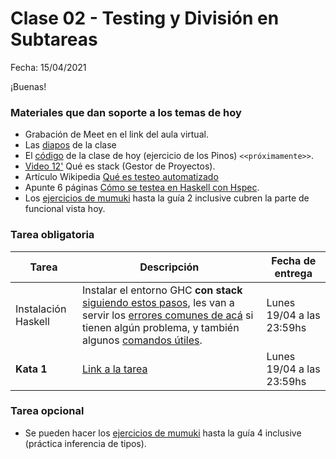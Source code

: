 # Clase 02 - Testing y División en Subtareas

Fecha: 15/04/2021

¡Buenas!

### Materiales que dan soporte a los temas de hoy

* Grabación de Meet en el link del aula virtual.
* Las [diapos](https://docs.google.com/presentation/d/1sIYF6RsYUKkhoSS2tpnNO3TUJqGof8lQP_410AdPANM/edit?usp=sharing) de la clase
* El [código]() de la clase de hoy (ejercicio de los Pinos) `<<próximamente>>`.
* [Video 12'](https://www.youtube.com/watch?v=FCwwOM_7jZo)	Qué es stack (Gestor de Proyectos).
* Artículo Wikipedia	[Qué es testeo automatizado](https://es.wikipedia.org/wiki/Prueba_unitaria)
*	Apunte 6 páginas	[Cómo se testea en Haskell con Hspec](https://docs.google.com/document/d/17EPSZSw7oY_Rv2VjEX2kMZDFklMOcDVVxyve9HSG0mE/edit).
* Los [ejercicios de mumuki](https://mumuki.io/pdep-utn/chapters/435-programacion-funcional) hasta la guía 2 inclusive cubren la parte de funcional vista hoy.


### Tarea obligatoria

| Tarea | Descripción | Fecha de entrega |
|-------|-------------|------------------|
| Instalación Haskell | Instalar el entorno GHC **con stack** [siguiendo estos pasos](https://github.com/pdep-utn/enunciados-miercoles-noche/blob/master/pages/haskell/entorno.md), les van a servir los [errores comunes de acá](https://github.com/pdep-utn/enunciados-miercoles-noche/blob/master/pages/haskell/troubleshooting.md) si tienen algún problema, y también algunos [comandos útiles](https://github.com/pdep-utn/enunciados-miercoles-noche/blob/master/pages/haskell/trabajo.md).  | Lunes 19/04 a las 23:59hs |
| **Kata 1** | [Link a la tarea](https://classroom.github.com/a/l6H5Y95q) | Lunes 19/04 a las 23:59hs | 
 

### Tarea opcional

* Se pueden hacer los [ejercicios de mumuki](https://mumuki.io/pdep-utn/chapters/435-programacion-funcional) hasta la guía 4 inclusive (práctica inferencia de tipos).